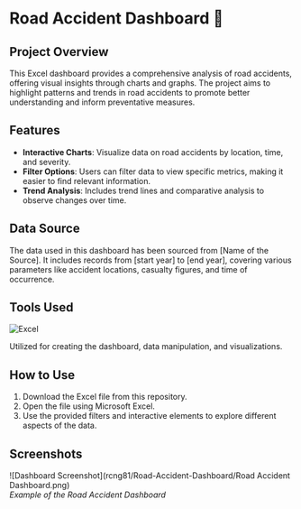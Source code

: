 # Road Accident Dashboard 🚗
## Project Overview
This Excel dashboard provides a comprehensive analysis of road accidents, offering visual insights through charts and graphs. The project aims to highlight patterns and trends in road accidents to promote better understanding and inform preventative measures.

## Features
- **Interactive Charts**: Visualize data on road accidents by location, time, and severity.
- **Filter Options**: Users can filter data to view specific metrics, making it easier to find relevant information.
- **Trend Analysis**: Includes trend lines and comparative analysis to observe changes over time.

## Data Source
The data used in this dashboard has been sourced from [Name of the Source]. It includes records from [start year] to [end year], covering various parameters like accident locations, casualty figures, and time of occurrence.

## Tools Used
![Excel](https://img.shields.io/badge/Microsoft%20Excel-217346?style=for-the-badge&logo=microsoftexcel&logoColor=white)

Utilized for creating the dashboard, data manipulation, and visualizations.


## How to Use
1. Download the Excel file from this repository.
2. Open the file using Microsoft Excel.
3. Use the provided filters and interactive elements to explore different aspects of the data.

## Screenshots
![Dashboard Screenshot](rcng81/Road-Accident-Dashboard/Road Accident Dashboard.png)  
*Example of the Road Accident Dashboard*
